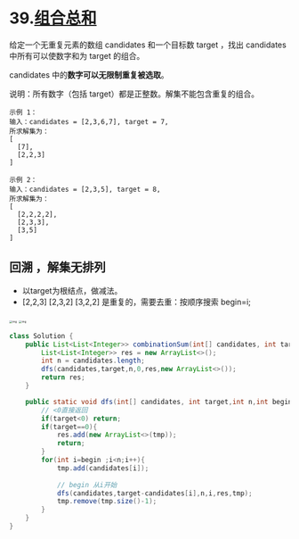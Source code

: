 # 39.[组合总和](https://leetcode-cn.com/problems/combination-sum)

给定一个无重复元素的数组 candidates 和一个目标数 target ，找出 candidates 中所有可以使数字和为 target 的组合。

candidates 中的**数字可以无限制重复被选取**。

说明：所有数字（包括 target）都是正整数。解集不能包含重复的组合。 

~~~
示例 1：
输入：candidates = [2,3,6,7], target = 7,
所求解集为：
[
  [7],
  [2,2,3]
]

示例 2：
输入：candidates = [2,3,5], target = 8,
所求解集为：
[
  [2,2,2,2],
  [2,3,3],
  [3,5]
]

~~~

## 回溯 ，解集无排列

- 以target为根结点，做减法。
- [2,2,3] [2,3,2] [3,2,2] 是重复的，需要去重：按顺序搜索 begin=i;

<img src="https://pic.leetcode-cn.com/1598091943-hZjibJ-file_1598091940241" alt="img" style="zoom: 33%;" />



<img src="https://pic.leetcode-cn.com/1598091943-GPoHAJ-file_1598091940246" alt="img" style="zoom: 33%;" />

~~~java
class Solution {
    public List<List<Integer>> combinationSum(int[] candidates, int target) {
        List<List<Integer>> res = new ArrayList<>();
        int n = candidates.length;
        dfs(candidates,target,n,0,res,new ArrayList<>());
        return res;
    }

    public static void dfs(int[] candidates, int target,int n,int begin,List<List<Integer>> res,List<Integer> tmp){
        // <0直接返回
        if(target<0) return;
        if(target==0){
            res.add(new ArrayList<>(tmp));
            return;
        }
        for(int i=begin ;i<n;i++){
            tmp.add(candidates[i]);
            
            // begin 从i开始
            dfs(candidates,target-candidates[i],n,i,res,tmp);
            tmp.remove(tmp.size()-1);
        }
    }
}
~~~

